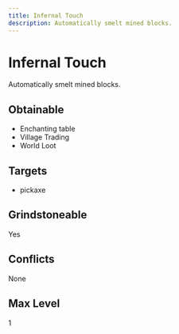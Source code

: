 ```yaml
---
title: Infernal Touch
description: Automatically smelt mined blocks.
---
```

# Infernal Touch
Automatically smelt mined blocks.
## Obtainable
- Enchanting table
- Village Trading
- World Loot
## Targets
- pickaxe
## Grindstoneable
Yes
## Conflicts
None
## Max Level
1
